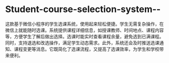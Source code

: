 # Student-course-selection-system--
这款基于微信小程序的学生选课系统，使用起来轻松便捷。学生无需复杂操作，在微信上就能随时选课。系统提供课程详细信息，如授课教师、时间地点、课程内容等，方便学生了解后做出选择。选课时能实时查看课程余量，避免选到已满课程。同时，支持退选和改选操作，满足学生动态需求。此外，系统还会及时推送选课通知、课程变更等消息。它既简化了选课流程，又提高了选课效率，为学生和学校带来便利。 
